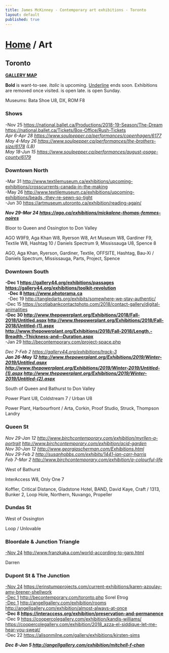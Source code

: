 ```yaml
---
title: James McKinney - Contemporary art exhibitions - Toronto
layout: default
published: true
---
```


# [Home](/) / Art

## Toronto

**[GALLERY MAP](https://www.google.com/maps/d/u/0/edit?mid=1sMiga7vQsqWdqEVQCqHsxjX2jeU)**

<span class="glyphicon glyphicon-info-sign" aria-hidden="true"></span> <strong>Bold</strong> is want-to-see. <em>Italic</em> is upcoming. <u>Underline</u> ends soon. Exhibitions are removed once visited. <span class="glyphicon glyphicon-time" aria-hidden="true"></span> is open late. <span class="glyphicon glyphicon-calendar" aria-hidden="true"></span> is open Sunday.

<span class="glyphicon glyphicon-calendar" aria-hidden="true"></span> <span class="glyphicon glyphicon-time" aria-hidden="true"></span> Museums: Bata Shoe U8, DX, ROM F8

### Shows

-Nov 25 <https://national.ballet.ca/Productions/2018-19-Season/The-Dream> <https://national.ballet.ca/Tickets/Box-Office/Rush-Tickets>  
_Apr 6-Apr 28 <https://www.soulpepper.ca/performances/copenhagen/6177>_  
_May 4-May 26 <https://www.soulpepper.ca/performances/the-brothers-size/6178> (LB)_  
_May 18-Jun 15 <https://www.soulpepper.ca/performances/august-osage-county/6179>_  

### Downtown North

-Mar 31 <http://www.textilemuseum.ca/exhibitions/upcoming-exhibitions/crosscurrents-canada-in-the-making>  
-May 26 <http://www.textilemuseum.ca/exhibitions/upcoming-exhibitions/beads,-they-re-sewn-so-tight>  
-Jun 30 <https://artmuseum.utoronto.ca/exhibition/reading-again/>  

_**Nov 29-Mar 24 <https://ago.ca/exhibitions/mickalene-thomas-femmes-noires>**_  

<span class="glyphicon glyphicon-info-sign" aria-hidden="true"></span> Bloor to Queen and Ossington to Don Valley

<span class="glyphicon glyphicon-time" aria-hidden="true"></span> AGO W9F9, Aga Khan W8, Ryerson W8, Art Museum W8, Gardiner F9, Textile W8, Hashtag 10 / Daniels Spectrum 9, Mississauga U8, Spence 8

<span class="glyphicon glyphicon-calendar" aria-hidden="true"></span> AGO, Aga Khan, Ryerson, Gardiner, Textile, OFFSITE, Hashtag, Bau-Xi / Daniels Spectrum, Mississauga, Parts, Project, Spence

### Downtown South

**-Dec 1 <https://gallery44.org/exhibitions/passages> <https://gallery44.org/exhibitions/toolkit-revolution>**  
  **-Dec 8 <https://www.photorama.ca>**  
  -Dec 19 <http://tangledarts.org/exhibits/somewhere-we-stay-authentic/>  
-Dec 15 <https://scotiabankcontactphoto.com/2018/contact-gallery/digital-animalities>  
**-Dec 30 <http://www.thepowerplant.org/Exhibitions/2018/Fall-2018/Untitled.aspx> <http://www.thepowerplant.org/Exhibitions/2018/Fall-2018/Untitled-(1).aspx> <http://www.thepowerplant.org/Exhibitions/2018/Fall-2018/Length,-Breadth,-Thickness-and—Duration.aspx>**  
-Jan 29 <http://becontemporary.com/project-space.php>  

_Dec 7-Feb 2 <https://gallery44.org/exhibitions/track-3>_  
_**Jan 26-May 12 <http://www.thepowerplant.org/Exhibitions/2019/Winter-2019/Untitled.aspx> <http://www.thepowerplant.org/Exhibitions/2019/Winter-2019/Untitled-(1).aspx> <http://www.thepowerplant.org/Exhibitions/2019/Winter-2019/Untitled-(2).aspx>**_  

<span class="glyphicon glyphicon-info-sign" aria-hidden="true"></span> South of Queen and Bathurst to Don Valley

<span class="glyphicon glyphicon-time" aria-hidden="true"></span> Power Plant U8, Coldstream 7 / Urban U8

<span class="glyphicon glyphicon-calendar" aria-hidden="true"></span> Power Plant, Harbourfront / Arta, Corkin, Proof Studio, Struck, Thompson Landry

### Queen St

_Nov 29-Jan 12 <http://www.birchcontemporary.com/exhibition/myrllen-a-portrait> <http://www.birchcontemporary.com/exhibition/acid-garden>_  
_Nov 30-Jan 12 <http://www.georgiascherman.com/Exhibitions.html>_  
_Nov 29-Feb 2 <http://susanhobbs.com/exhibits/1441-ian-carr-harris>_  
_Feb 7-Mar 2 <http://www.birchcontemporary.com/exhibition/a-colourful-life>_  

<span class="glyphicon glyphicon-info-sign" aria-hidden="true"></span> West of Bathurst

<span class="glyphicon glyphicon-time" aria-hidden="true"></span> InterAccess W8, Only One 7

<span class="glyphicon glyphicon-calendar" aria-hidden="true"></span> Koffler, Critical Distance, Gladstone Hotel, BAND, David Kaye, Craft / 1313, Bunker 2, Loop Hole, Northern, Nuvango, Propeller

### Dundas St

<span class="glyphicon glyphicon-info-sign" aria-hidden="true"></span> West of Ossington

<span class="glyphicon glyphicon-calendar" aria-hidden="true"></span> Loop / Unlovable

### Bloordale & Junction Triangle

<u>-Nov 24</u> <http://www.franzkaka.com/world-according-to-garp.html>  

<span class="glyphicon glyphicon-calendar" aria-hidden="true"></span> Darren

### Dupont St & The Junction

<u>-Nov 24</u> <https://erinstumpprojects.com/current-exhibitions/karen-azoulay-amy-brener-shellwork>  
<u>-Dec 1</u> <http://becontemporary.com/toronto.php> Sorel Etrog  
<u>-Dec 1</u> <http://angellgallery.com/exhibition/rooms> <http://angellgallery.com/exhibition/almost-always-at-once>  
**-Dec 8 <https://interaccess.org/exhibition/preservation-and-permanence>**  
-Dec 9 <https://coopercolegallery.com/exhibition/kandis-williams/> <https://coopercolegallery.com/exhibition/2018_azza-el-siddique-let-me-hear-you-sweat/>  
-Dec 22 <https://alisonmilne.com/gallery/exhibitions/kirsten-sims>  

_**Dec 8-Jan 5 <http://angellgallery.com/exhibition/mitchell-f-chan>**_  
